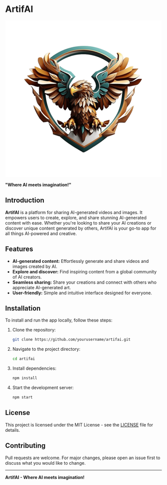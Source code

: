 # ArtifAI

![Project Logo](assets/images/logo.png)

**"Where AI meets imagination!"**

## Introduction

**ArtifAI** is a platform for sharing AI-generated videos and images. It empowers users to create, explore, and share stunning AI-generated content with ease. Whether you're looking to share your AI creations or discover unique content generated by others, ArtifAI is your go-to app for all things AI-powered and creative.

## Features

- **AI-generated content:** Effortlessly generate and share videos and images created by AI.
- **Explore and discover:** Find inspiring content from a global community of AI creators.
- **Seamless sharing:** Share your creations and connect with others who appreciate AI-generated art.
- **User-friendly:** Simple and intuitive interface designed for everyone.

## Installation

To install and run the app locally, follow these steps:

1. Clone the repository:
   ```bash
   git clone https://github.com/yourusername/artifai.git
   ```
2. Navigate to the project directory:
   ```bash
   cd artifai
   ```
3. Install dependencies:
   ```bash
   npm install
   ```
4. Start the development server:
   ```bash
   npm start
   ```

## License

This project is licensed under the MIT License - see the [LICENSE](LICENSE) file for details.

## Contributing

Pull requests are welcome. For major changes, please open an issue first to discuss what you would like to change.

---

**ArtifAI - Where AI meets imagination!**
